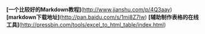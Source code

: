 **[一个比较好的Markdown教程]**(http://www.jianshu.com/p/4Q3aay)
**[markdown下载地址]**(http://pan.baidu.com/s/1mi8Z7Iw)
**[辅助制作表格的在线工具]**(http://pressbin.com/tools/excel_to_html_table/index.html)
